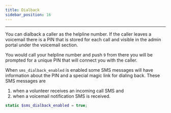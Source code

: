 ```yaml
---
title: Dialback
sidebar_position: 16
---
```


---

You can dialback a caller as the helpline number. If the caller leaves a voicemail there is a PIN that is stored for each call and visible in the admin portal under the voicemail section.

You would call your helpline number and push `9` from there you will be prompted for a unique PIN that will connect you with the caller.

When `sms_dialback_enabled` is enabled some SMS messages will have information about the PIN and a special magic link for dialing back. 
These SMS messages are 
1) when a volunteer receives an incoming call SMS and
2) when a voicemail notification SMS is received.

```php
static $sms_dialback_enabled = true;
```
